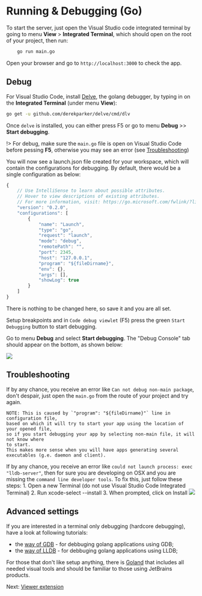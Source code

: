 # Running & Debugging (Go)

To start the server, just open the Visual Studio code integrated terminal by going to menu **View** > **Integrated Terminal**, 
which should open on the root of your project, then run:

```bash
    go run main.go
```

Open your browser and go to `http://localhost:3000` to check the app.

## Debug

For Visual Studio Code, install [Delve](https://github.com/derekparker/delve), the golang debugger, by typing in on the **Integrated Terminal** (under menu **View**):

```bash
go get -u github.com/derekparker/delve/cmd/dlv
```

Once `delve` is installed, you can either press F5 or go to menu **Debug** >> **Start debugging**. 

!> For debug, make sure the `main.go` file is open on Visual Studio Code before pessing **F5**, otherwise you may see an error (see [Troubleshooting](#troubleshooting))

You will now see a launch.json file created for your workspace, which will contain the configurations for debugging. By default, there would be a single configuration as below:

```javascript
{
    // Use IntelliSense to learn about possible attributes.
    // Hover to view descriptions of existing attributes.
    // For more information, visit: https://go.microsoft.com/fwlink/?linkid=830387
    "version": "0.2.0",
    "configurations": [
        {
            "name": "Launch",
            "type": "go",
            "request": "launch",
            "mode": "debug",
            "remotePath": "",
            "port": 2345,
            "host": "127.0.0.1",
            "program": "${fileDirname}",
            "env": {},
            "args": [],
            "showLog": true
        }
    ]
}
```

There is nothing to be changed here, so save it and you are all set.

Setup breakpoints and in `Code debug viewlet` (F5) press the green `Start Debugging` button to start debugging.

Go to menu **Debug** and select **Start debugging**. The "Debug Console" tab should appear on the bottom, as shown below:

![](_media/go/vs_code_debug.png) 

## Troubleshooting

If by any chance, you receive an error like `Can not debug non-main package`, don't despair, just open the `main.go` from the route of your project and try again. 

    NOTE: This is caused by `"program": "${fileDirname}"` line in configuration file, 
    based on which it will try to start your app using the location of your opened file, 
    so if you start debugging your app by selecting non-main file, it will not know where 
    to start.
    This makes more sense when you will have apps generating several 
    executables (g.e. daemon and client).

If by any chance, you receive an error like `could not launch process: exec "lldb-server"`, then for sure you are developing on OSX and you are missing the `command line developer tools`. To fix this, just follow these steps:
    1. Open a new Terminal (do not use Visual Studio Code Integrated Terminal)
    2. Run xcode-select --install
    3. When prompted, click on Install
![](_media/go/osx_setup_tools.png) 


## Advanced settings

If you are interested in a terminal only debugging (hardcore debugging), have a look at following tutorials:

- the [way of GDB](https://golang.org/doc/gdb) - for debbuging golang applications using GDB;
- the [way of LLDB](http://blog.ralch.com/tutorial/golang-debug-with-lldb/) - for debbuging golang applications using LLDB;


For those that don't like setup anything, there is [Goland](https://www.jetbrains.com/go/) that includes all needed visual tools and should be familiar to those using JetBrains products.



Next: [Viewer extension](tutorials/extensions)